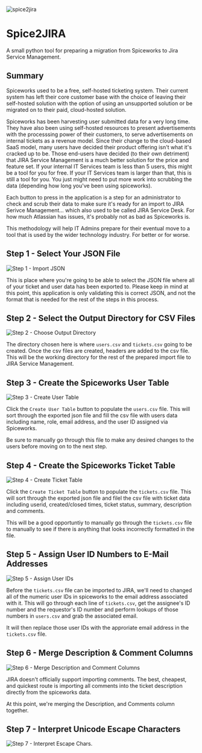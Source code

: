 ![spice2jira](media/application_preview.png)

# Spice2JIRA
A small python tool for preparing a migration from Spiceworks to Jira Service Management.

## Summary
Spiceworks used to be a free, self-hosted ticketing system.  Their current system has left their core customer base with the choice of leaving their self-hosted solution with the option of using an unsupported solution or be migrated on to their paid, cloud-hosted solution.

Spiceworks has been harvesting user submitted data for a very long time.  They have also been using self-hosted resources to present advertisements with the processsing power of their customers, to serve advertisements on internal tickets as a revenue model.  Since their change to the cloud-based SaaS model, many users have decided their product offering isn't what it's cracked up to be. Those end-users have decided (to their own detriment) that JIRA Service Management is a much better solution for the price and feature set.  If your internal IT Services team is less than 5 users, this might be a tool for you for free.  If your IT Services team is larger than that, this is still a tool for you. You just might need to put more work into scrubbing the data (depending how long you've been using spiceworks).

Each button to press in the application is a step for an administrator to check and scrub their data to make sure it's ready for an import to JIRA Serivce Management... which also used to be called JIRA Service Desk. For how much Atlassian has issues, it's probably not as bad as Spiceworks is.

This methodology will help IT Admins prepare for their eventual move to a tool that is used by the wider technology industry. For better or for worse.

## Step 1 - Select Your JSON File
![Step 1 - Import JSON](media/application_preview-step-1.png)

This is place where you're going to be able to select the JSON file where all of your ticket and user data has been exported to.  Please keep in mind at this point, this application is only validating this is correct JSON, and not the format that is needed for the rest of the steps in this process.

## Step 2 - Select the Output Directory for CSV Files
![Step 2 - Choose Output Directory](media/application_preview-step-2.png)

The directory chosen here is where `users.csv` and `tickets.csv` going to be created. Once the csv files are created, headers are added to the csv file. This will be the working directory for the rest of the prepared import file to JIRA Service Management.

## Step 3 - Create the Spiceworks User Table
![Step 3 - Create User Table](media/application_preview-step-3.png)

Click the `Create User Table` button to populate the `users.csv` file.  This will sort through the exported json file and fill the csv file with users data including name, role, email address, and the user ID assigned via Spiceworks.

Be sure to manually go through this file to make any desired changes to the users before moving on to the next step.

## Step 4 - Create the Spiceworks Ticket Table
![Step 4 - Create Ticket Table](media/application_preview-step-4.png)

Click the `Create Ticket Table` button to populate the `tickets.csv` file.  This will sort through the exported json file and filel the csv file with ticket data including userid, created/closed times, ticket status, summary, description and comments.

This will be a good opportuntiy to manually go through the `tickets.csv` file to manually to see if there is anything that looks incorrectly formatted in the file.

## Step 5 - Assign User ID Numbers to E-Mail Addresses
![Step 5 - Assign User IDs](media/application_preview-step-5.png)

Before the `tickets.csv` file can be imported to JIRA, we'll need to changed all of the numeric user IDs in spiceworks to the email address associated with it.  This will go through each line of `tickets.csv`, get the assignee's ID number and the requestor's ID number and perform lookups of those numbers in `users.csv` and grab the associated email.

It will then replace those user IDs with the approriate email address in the `tickets.csv` file.

## Step 6 - Merge Description & Comment Columns
![Step 6 - Merge Description and Comment Columns](media/application_preview-step-6.png)

JIRA doesn't officially support importing comments. The best, cheapest, and quickest route is importing all comments into the ticket description directly from the spiceworks data.

At this point, we're merging the Description, and Comments column together.  

## Step 7 - Interpret Unicode Escape Characters
![Step 7 - Interpret Escape Chars.](media/application_preview-step-7.png)
